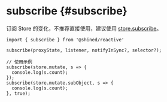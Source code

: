 # subscribe {#subscribe}

订阅 Store 的变化，不推荐直接使用，建议使用 [store.subscribe](/reference/basic/create#store-subscribe)。

```tsx
import { subscribe } from '@shined/reactive'

subscribe(proxyState, listener, notifyInSync?, selector?);

// 使用示例
subscribe(store.mutate, s => {
  console.log(s.count);
});
subscribe(store.mutate.subObject, s => {
  console.log(s.count);
}, true);
```
